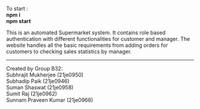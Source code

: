 To start :\
**npm i** \
**npm start** 

This is an automated Supermarket system. It contains role based authentication with different functionalities for customer and manager. The website handles all the basic requirements from adding orders for customers to checking sales statistics by manager.

---
Created by Group B32:\
Subhrajit Mukherjee (21je0950)\
Subhadip Paik (21je0946)\
Suman Shaswat (21je0958)\
Sumit Raj (21je0962)\
Sunnam Praveen Kumar (21je0966)
